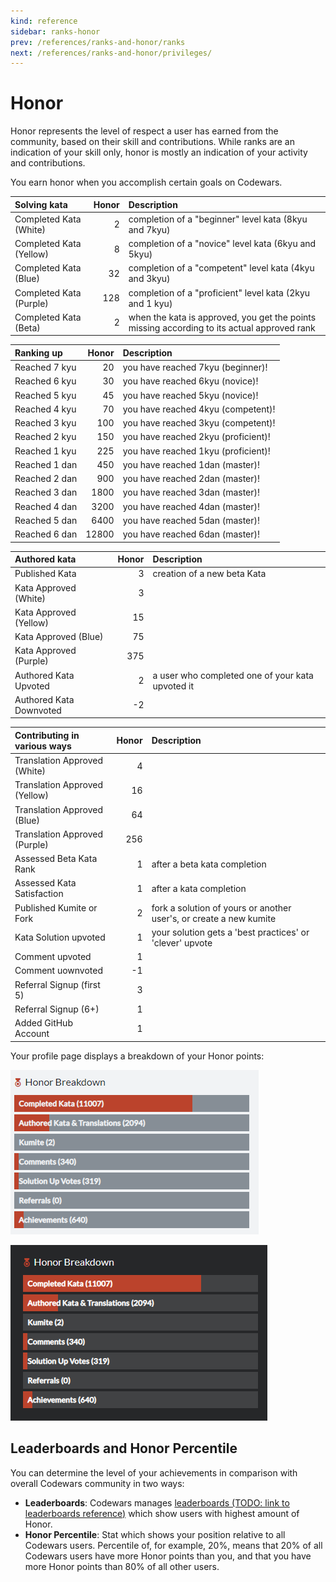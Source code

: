 ```yaml
---
kind: reference
sidebar: ranks-honor
prev: /references/ranks-and-honor/ranks
next: /references/ranks-and-honor/privileges/
---
```


# Honor

Honor represents the level of respect a user has earned from the community, based on their skill and contributions. While ranks are an indication of your skill only, honor is mostly an indication of your activity and contributions.

You earn honor when you accomplish certain goals on Codewars.

| Solving kata            | Honor | Description                                                                                 |
| :---------------------- | ----: | :------------------------------------------------------------------------------------------ |
| Completed Kata (White)  |     2 | completion of a "beginner" level kata (8kyu and 7kyu)                                       |
| Completed Kata (Yellow) |     8 | completion of a "novice" level kata (6kyu and 5kyu)                                         |
| Completed Kata (Blue)   |    32 | completion of a "competent" level kata (4kyu and 3kyu)                                      |
| Completed Kata (Purple) |   128 | completion of a "proficient" level kata (2kyu and 1 kyu)                                    |
| Completed Kata (Beta)   |     2 | when the kata is approved, you get the points missing according to its actual approved rank |

| Ranking up    | Honor | Description                         |
| :------------ | ----: | :---------------------------------- |
| Reached 7 kyu |    20 | you have reached 7kyu (beginner)!   |
| Reached 6 kyu |    30 | you have reached 6kyu (novice)!     |
| Reached 5 kyu |    45 | you have reached 5kyu (novice)!     |
| Reached 4 kyu |    70 | you have reached 4kyu (competent)!  |
| Reached 3 kyu |   100 | you have reached 3kyu (competent)!  |
| Reached 2 kyu |   150 | you have reached 2kyu (proficient)! |
| Reached 1 kyu |   225 | you have reached 1kyu (proficient)! |
| Reached 1 dan |   450 | you have reached 1dan (master)!     |
| Reached 2 dan |   900 | you have reached 2dan (master)!     |
| Reached 3 dan |  1800 | you have reached 3dan (master)!     |
| Reached 4 dan |  3200 | you have reached 4dan (master)!     |
| Reached 5 dan |  6400 | you have reached 5dan (master)!     |
| Reached 6 dan | 12800 | you have reached 6dan (master)!     |

| Authored kata           | Honor | Description                                      |
| :---------------------- | ----: | :----------------------------------------------- |
| Published Kata          |     3 | creation of a new beta Kata                      |
| Kata Approved (White)   |     3 |                                                  |
| Kata Approved (Yellow)  |    15 |                                                  |
| Kata Approved (Blue)    |    75 |                                                  |
| Kata Approved (Purple)  |   375 |                                                  |
| Authored Kata Upvoted   |     2 | a user who completed one of your kata upvoted it |
| Authored Kata Downvoted |    -2 |                                                  |

| Contributing in various ways  | Honor | Description                                                        |
| :---------------------------- | ----: | :----------------------------------------------------------------- |
| Translation Approved (White)  |     4 |                                                                    |
| Translation Approved (Yellow) |    16 |                                                                    |
| Translation Approved (Blue)   |    64 |                                                                    |
| Translation Approved (Purple) |   256 |                                                                    |
| Assessed Beta Kata Rank       |     1 | after a beta kata completion                                       |
| Assessed Kata Satisfaction    |     1 | after a kata completion                                            |
| Published Kumite or Fork      |     2 | fork a solution of yours or another user's, or create a new kumite |
| Kata Solution upvoted         |     1 | your solution gets a 'best practices' or 'clever' upvote           |
| Comment upvoted               |     1 |                                                                    |
| Comment uownvoted             |    -1 |                                                                    |
| Referral Signup (first 5)     |     3 |                                                                    |
| Referral Signup (6+)          |     1 |                                                                    |
| Added GitHub Account          |     1 |                                                                    |

Your profile page displays a breakdown of your Honor points:

<div class="block dark:hidden">

![rank progress](./img/honor-breakdown_light.png)

</div>
<div class="hidden dark:block">

![rank progress](./img/honor-breakdown_dark.png)

</div>

## Leaderboards and Honor Percentile

You can determine the level of your achievements in comparison with overall Codewars community in two ways:

- **Leaderboards**: Codewars manages [leaderboards (TODO: link to leaderboards reference)]() which show users with highest amount of Honor.
- **Honor Percentile**: Stat which shows your position relative to all Codewars users. Percentile of, for example, 20%, means that 20% of all Codewars users have more Honor points than you, and that you have more Honor points than 80% of all other users.

